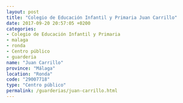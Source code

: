 ```yaml
---
layout: post
title: "Colegio de Educación Infantil y Primaria Juan Carrillo"
date: 2017-09-20 20:57:05 +0200
categories:
- Colegio de Educación Infantil y Primaria
- malaga
- ronda
- Centro público
- guarderia
name: "Juan Carrillo"
province: "Málaga"
location: "Ronda"
code: "29007718"
type: "Centro público"
permalink: /guarderias/juan-carrillo.html
---
```

